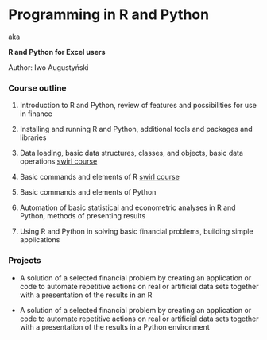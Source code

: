 # Programming in R and Python
aka 

**R and Python for Excel users**

Author: Iwo Augustyński



### Course outline

1. Introduction to R and Python, review of features and possibilities for use in finance

2. Installing and running R and Python, additional tools and packages and libraries

3. Data loading, basic data structures, classes, and objects, basic data operations  [swirl course](https://github.com/IwoA/swirl_courses)

4. Basic commands and elements of R [swirl course](https://github.com/IwoA/swirl_courses)

5. Basic commands and elements of Python

6. Automation of basic statistical and econometric analyses in R and Python, methods of presenting results

7. Using R and Python in solving basic financial problems, building simple applications

### Projects

- A solution of a selected financial problem by creating an application or code to automate repetitive actions on real or artificial data sets together with a presentation of the results in an R

- A solution of a selected financial problem by creating an application or code to automate repetitive actions on real or artificial data sets together with a presentation of the results in a Python environment
